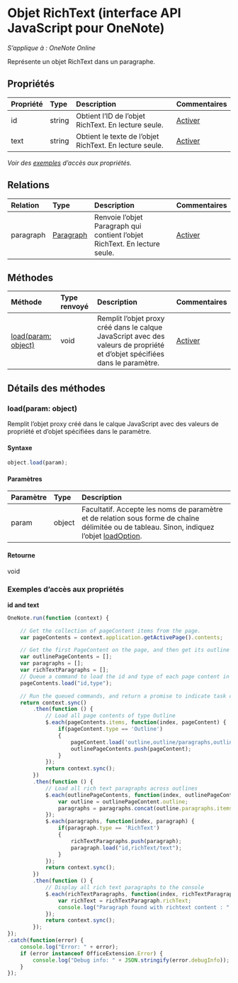 # Objet RichText (interface API JavaScript pour OneNote)

_S’applique à : OneNote Online_  


Représente un objet RichText dans un paragraphe.

## Propriétés

| Propriété     | Type   |Description|Commentaires|
|:---------------|:--------|:----------|:-------|
|id|string|Obtient l’ID de l’objet RichText. En lecture seule.|[Activer](https://github.com/OfficeDev/office-js-docs/issues/new?title=OneNote-richText-id)|
|text|string|Obtient le texte de l’objet RichText. En lecture seule.|[Activer](https://github.com/OfficeDev/office-js-docs/issues/new?title=OneNote-richText-text)|

_Voir des [exemples](#exemples) d’accès aux propriétés._

## Relations
| Relation | Type   |Description| Commentaires|
|:---------------|:--------|:----------|:-------|
|paragraph|[Paragraph](paragraph.md)|Renvoie l’objet Paragraph qui contient l’objet RichText. En lecture seule.|[Activer](https://github.com/OfficeDev/office-js-docs/issues/new?title=OneNote-richText-paragraph)|

## Méthodes

| Méthode           | Type renvoyé    |Description| Commentaires|
|:---------------|:--------|:----------|:-------|
|[load(param: object)](#loadparam-object)|void|Remplit l’objet proxy créé dans le calque JavaScript avec des valeurs de propriété et d’objet spécifiées dans le paramètre.|[Activer](https://github.com/OfficeDev/office-js-docs/issues/new?title=OneNote-richText-load)|

## Détails des méthodes


### load(param: object)
Remplit l’objet proxy créé dans le calque JavaScript avec des valeurs de propriété et d’objet spécifiées dans le paramètre.

#### Syntaxe
```js
object.load(param);
```

#### Paramètres
| Paramètre    | Type   |Description|
|:---------------|:--------|:----------|
|param|object|Facultatif. Accepte les noms de paramètre et de relation sous forme de chaîne délimitée ou de tableau. Sinon, indiquez l’objet [loadOption](loadoption.md).|

#### Retourne
void
### Exemples d’accès aux propriétés

**id and text**
```js
OneNote.run(function (context) {

    // Get the collection of pageContent items from the page.
    var pageContents = context.application.getActivePage().contents;

    // Get the first PageContent on the page, and then get its outline's paragraphs.
    var outlinePageContents = [];
    var paragraphs = [];
    var richTextParagraphs = [];
    // Queue a command to load the id and type of each page content in the outline.
    pageContents.load("id,type");

    // Run the queued commands, and return a promise to indicate task completion.
    return context.sync()
        .then(function () {
            // Load all page contents of type Outline
            $.each(pageContents.items, function(index, pageContent) {
                if(pageContent.type == 'Outline')
                {
                    pageContent.load('outline,outline/paragraphs,outline/paragraphs/type');
                    outlinePageContents.push(pageContent);
                }
            });
            return context.sync();
        })
        .then(function () {
            // Load all rich text paragraphs across outlines
            $.each(outlinePageContents, function(index, outlinePageContent) {
                var outline = outlinePageContent.outline;
                paragraphs = paragraphs.concat(outline.paragraphs.items);
            });
            $.each(paragraphs, function(index, paragraph) {
                if(paragraph.type == 'RichText')
                {
                    richTextParagraphs.push(paragraph);
                    paragraph.load("id,richText/text");
                }
            });
            return context.sync();
        })
        .then(function () {
            // Display all rich text paragraphs to the console
            $.each(richTextParagraphs, function(index, richTextParagraph) {
                var richText = richTextParagraph.richText;
                console.log("Paragraph found with richtext content : " + richText.text + " and richtext id : " + richText.id);
            });
            return context.sync();
        });
});
.catch(function(error) {
    console.log("Error: " + error);
    if (error instanceof OfficeExtension.Error) {
        console.log("Debug info: " + JSON.stringify(error.debugInfo));
    }
}); 
```
